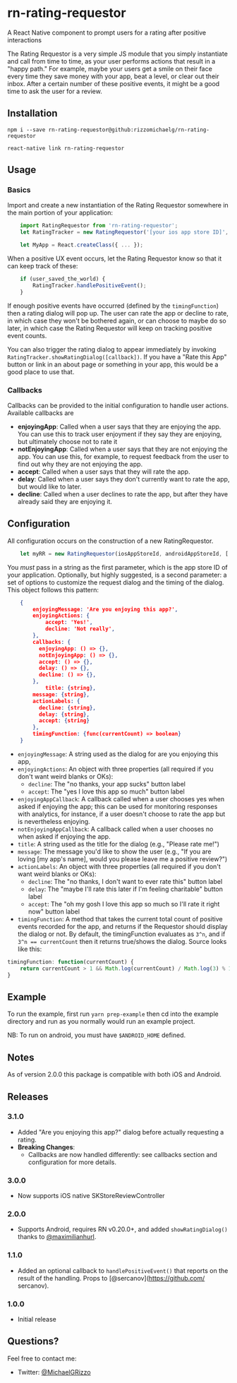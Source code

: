 # rn-rating-requestor

A React Native component to prompt users for a rating after positive interactions

The Rating Requestor is a very simple JS module that you simply instantiate and call from time to time, as your user performs actions that result in a "happy path." For example, maybe your users get a smile on their face every time they save money with your app, beat a level, or clear out their inbox. After a certain number of these positive events, it might be a good time to ask the user for a review.

## Installation

    npm i --save rn-rating-requestor@github:rizzomichaelg/rn-rating-requestor
    
    react-native link rn-rating-requestor

## Usage

### Basics

Import and create a new instantiation of the Rating Requestor somewhere in the main portion of your application:

````javascript
    import RatingRequestor from 'rn-rating-requestor';
    let RatingTracker = new RatingRequestor('[your ios app store ID]', '[your android app store id]');

    let MyApp = React.createClass({ ... });
````
When a positive UX event occurs, let the Rating Requestor know so that it can keep track of these:

````javascript
	if (user_saved_the_world) {
		RatingTracker.handlePositiveEvent();
	}
````
If enough positive events have occurred (defined by the `timingFunction`) then a rating dialog will pop up. The user can rate the app or decline to rate, in which case they won't be bothered again, or can choose to maybe do so later, in which case the Rating Requestor will keep on tracking positive event counts.

You can also trigger the rating dialog to appear immediately by invoking `RatingTracker.showRatingDialog([callback])`. If you have a "Rate this App" button or link in an about page or something in your app, this would be a good place to use that.


### Callbacks

Callbacks can be provided to the initial configuration to handle user actions. Available callbacks are 


- **enjoyingApp**: Called when a user says that they are enjoying the app. You can use this to track user enjoyment if they say they are enjoying, but ultimately choose not to rate it
- **notEnjoyingApp**: Called when a user says that they are not enjoying the app. You can use this, for example, to request feedback from the user to find out why they are not enjoying the app.
- **accept**: Called when a user says that they will rate the app.
- **delay**: Called when a user says they don't currently want to rate the app, but would like to later.
- **decline**: Called when a user declines to rate the app, but after they have already said they are enjoying it.

## Configuration

All configuration occurs on the construction of a new RatingRequestor.

````javascript
    let myRR = new RatingRequestor(iosAppStoreId, androidAppStoreId, [ options ]);
````

You *must* pass in a string as the first parameter, which is the app store ID of your application. Optionally, but highly suggested, is a second parameter: a set of options to customize the request dialog and the timing of the dialog. This object follows this pattern:

````json
	{
        enjoyingMessage: 'Are you enjoying this app?',
        enjoyingActions: {
            accept: 'Yes!',
            decline: 'Not really',
        },
        callbacks: {
          enjoyingApp: () => {},
          notEnjoyingApp: () => {},
          accept: () => {},
          delay: () => {},
          decline: () => {},
        },
    		title: {string},
        message: {string},
        actionLabels: {
          decline: {string},
          delay: {string},
          accept: {string}
        },
        timingFunction: {func(currentCount) => boolean}
	}
````

- `enjoyingMessage`: A string used as the dialog for are you enjoying this app,
- `enjoyingActions`: An object with three properties (all required if you don't want weird blanks or OKs):
  - `decline`: The "no thanks, your app sucks" button label
  - `accept`: The "yes I love this app so much" button label
- `enjoyingAppCallback`: A callback called when a user chooses yes when asked if enjoying the app; this can be used for monitoring responses with analytics, for instance, if a user doesn't choose to rate the app but is nevertheless enjoying.
- `notEnjoyingAppCallback`: A callback called when a user chooses no when asked if enjoying the app.
- `title`: A string used as the title for the dialog (e.g., "Please rate me!")
- `message`: The message you'd like to show the user (e.g., "If you are loving [my app's name], would you please leave me a positive review?")
- `actionLabels`: An object with three properties (all required if you don't want weird blanks or OKs):
  - `decline`: The "no thanks, I don't want to ever rate this" button label
  - `delay`: The "maybe I'll rate this later if I'm feeling charitable" button label
  - `accept`: The "oh my gosh I love this app so much so I'll rate it right now" button label
- `timingFunction`: A method that takes the current total count of positive events recorded for the app, and returns if the Requestor should display the dialog or not. By default, the timingFunction evaluates as `3^n`, and if `3^n == currentCount` then it returns true/shows the dialog. Source looks like this:

```javascript
timingFunction: function(currentCount) {
    return currentCount > 1 && Math.log(currentCount) / Math.log(3) % 1 == 0;
}
```

## Example

To run the example, first run `yarn prep-example` then cd into the example directory and run as you normally would run an example project.

NB: To run on android, you must have `$ANDROID_HOME` defined.

## Notes

As of version 2.0.0 this package is compatible with both iOS and Android.

## Releases

### 3.1.0
- Added "Are you enjoying this app?" dialog before actually requesting a rating.
- **Breaking Changes**:
  - Callbacks are now handled differently: see callbacks section and configuration for more details.

### 3.0.0
- Now supports iOS native SKStoreReviewController

### 2.0.0
- Supports Android, requires RN v0.20.0+, and added `showRatingDialog()` thanks to [@maximilianhurl](https://github.com/maximilianhurl).

### 1.1.0
- Added an optional callback to `handlePositiveEvent()` that reports on the result of the handling. Props to [@sercanov](https://github.com/
sercanov).

### 1.0.0
- Initial release

## Questions?

Feel free to contact me:

- Twitter: [@MichaelGRizzo](https://www.twitter.com/MichaelGRizzo)

